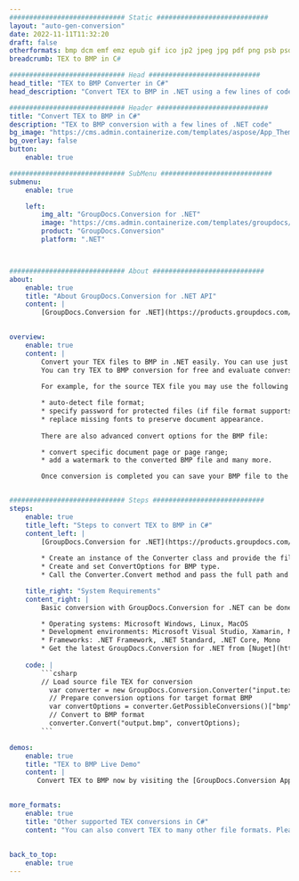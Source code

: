 ```yaml
---
############################# Static ############################
layout: "auto-gen-conversion"
date: 2022-11-11T11:32:20
draft: false
otherformats: bmp dcm emf emz epub gif ico jp2 jpeg jpg pdf png psb psd svg svgz tex tga tif tiff webp wmf wmz xps
breadcrumb: TEX to BMP in C#

############################# Head ############################
head_title: "TEX to BMP Converter in C#"
head_description: "Convert TEX to BMP in .NET using a few lines of code. Use the GroupDocs Document Conversion API to convert over 160 file formats."

############################# Header ############################
title: "Convert TEX to BMP in C#"
description: "TEX to BMP conversion with a few lines of .NET code"
bg_image: "https://cms.admin.containerize.com/templates/aspose/App_Themes/V3/images/bg/header1.png"
bg_overlay: false
button:
    enable: true

############################# SubMenu ############################
submenu:
    enable: true

    left:
        img_alt: "GroupDocs.Conversion for .NET"
        image: "https://cms.admin.containerize.com/templates/groupdocs/images/product-logos/90x90-noborder/groupdocs-conversion-net.png"
        product: "GroupDocs.Conversion"
        platform: ".NET"



############################# About ############################
about:
    enable: true
    title: "About GroupDocs.Conversion for .NET API"
    content: |
        [GroupDocs.Conversion for .NET](https://products.groupdocs.com/conversion/net/) can be used to convert Microsoft Word, Excel, PowerPoint, PDF, Visio and other formats. GroupDocs.Conversion is a standalone API that is suitable for back-end and internal systems where high performance is required. It does not depend on any software such as Microsoft or Open Office.
    

overview:
    enable: true
    content: |
        Convert your TEX files to BMP in .NET easily. You can use just a couple of C# code lines in any platform of your choice like - Windows, Linux, macOS.
        You can try TEX to BMP conversion for free and evaluate conversion results quality.  Along with simple file conversion scenarios you can try more advanced options for loading source TEX file and for saving output BMP result. 
        
        For example, for the source TEX file you may use the following load options:

        * auto-detect file format;
        * specify password for protected files (if file format supports it);
        * replace missing fonts to preserve document appearance.
        
        There are also advanced convert options for the BMP file:

        * convert specific document page or page range;
        * add a watermark to the converted BMP file and many more.

        Once conversion is completed you can save your BMP file to the local file path or any third-party storage like FTP, Amazon S3, Google Drive, Dropbox etc. Please note - to convert TEX to BMP there is no need for any additional software installed - like MS Office, Open Office, Adobe Acrobat Reader etc.


############################# Steps ############################
steps:
    enable: true
    title_left: "Steps to convert TEX to BMP in C#"
    content_left: |
        [GroupDocs.Conversion for .NET](https://products.groupdocs.com/conversion/net/) makes it easy for developers to convert a TEX file to BMP with a few lines of code.
        
        * Create an instance of the Converter class and provide the file TEX with the full path
        * Create and set ConvertOptions for BMP type.
        * Call the Converter.Convert method and pass the full path and format (BMP) as a parameter

    title_right: "System Requirements"
    content_right: |
        Basic conversion with GroupDocs.Conversion for .NET can be done in just a few simple steps. Our APIs are supported on all major platforms and operating systems. Before executing the code below, make sure you have the following prerequisites installed on your system.

        * Operating systems: Microsoft Windows, Linux, MacOS
        * Development environments: Microsoft Visual Studio, Xamarin, MonoDevelop
        * Frameworks: .NET Framework, .NET Standard, .NET Core, Mono
        * Get the latest GroupDocs.Conversion for .NET from [Nuget](https://www.nuget.org/packages/groupdocs.conversion)
         
    code: |
        ```csharp    
        // Load source file TEX for conversion
          var converter = new GroupDocs.Conversion.Converter("input.tex");
          // Prepare conversion options for target format BMP
          var convertOptions = converter.GetPossibleConversions()["bmp"].ConvertOptions;
          // Convert to BMP format
          converter.Convert("output.bmp", convertOptions);
        ```

demos:
    enable: true
    title: "TEX to BMP Live Demo"
    content: |
       Convert TEX to BMP now by visiting the [GroupDocs.Conversion App](https://products.groupdocs.app/conversion/family) website. Online demo has the following advantages
          

more_formats:
    enable: true
    title: "Other supported TEX conversions in C#"
    content: "You can also convert TEX to many other file formats. Please see the list below."
       
       
back_to_top:
    enable: true
---
```

